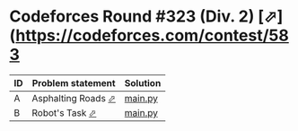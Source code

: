 # Codeforces Round #323 (Div. 2) [⬀](https://codeforces.com/contest/583

| ID | Problem statement                                                     | Solution             |
|----|-----------------------------------------------------------------------|----------------------|
| A  | Asphalting Roads [⬀](https://codeforces.com/problemset/problem/583/A) | [main.py](A/main.py) |
| B  | Robot's Task [⬀](https://codeforces.com/problemset/problem/583/B)     | [main.py](B/main.py) |

